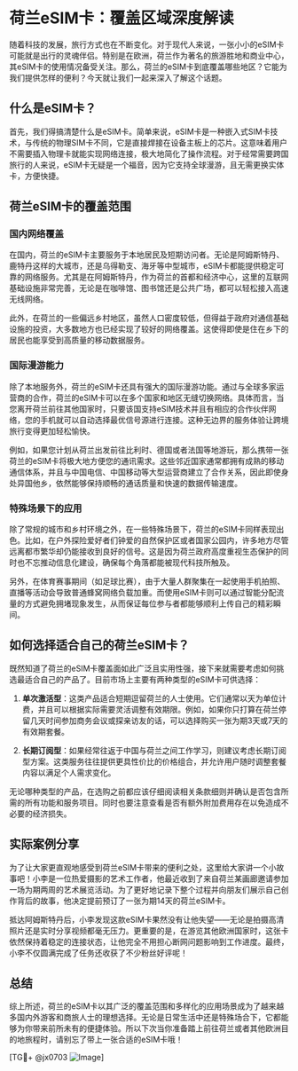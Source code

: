 # 荷兰eSIM卡：覆盖区域深度解读

随着科技的发展，旅行方式也在不断变化。对于现代人来说，一张小小的eSIM卡可能就是出行的灵魂伴侣。特别是在欧洲，荷兰作为著名的旅游胜地和商业中心，其eSIM卡的使用情况备受关注。那么，荷兰的eSIM卡到底覆盖哪些地区？它能为我们提供怎样的便利？今天就让我们一起来深入了解这个话题。

## 什么是eSIM卡？

首先，我们得搞清楚什么是eSIM卡。简单来说，eSIM卡是一种嵌入式SIM卡技术，与传统的物理SIM卡不同，它是直接焊接在设备主板上的芯片。这意味着用户不需要插入物理卡就能实现网络连接，极大地简化了操作流程。对于经常需要跨国旅行的人来说，eSIM卡无疑是一个福音，因为它支持全球漫游，且无需更换实体卡，方便快捷。

## 荷兰eSIM卡的覆盖范围

### 国内网络覆盖

在国内，荷兰的eSIM卡主要服务于本地居民及短期访问者。无论是阿姆斯特丹、鹿特丹这样的大城市，还是乌得勒支、海牙等中型城市，eSIM卡都能提供稳定可靠的网络服务。尤其是在阿姆斯特丹，作为荷兰的首都和经济中心，这里的互联网基础设施非常完善，无论是在咖啡馆、图书馆还是公共广场，都可以轻松接入高速无线网络。

此外，在荷兰的一些偏远乡村地区，虽然人口密度较低，但得益于政府对通信基础设施的投资，大多数地方也已经实现了较好的网络覆盖。这使得即使是住在乡下的居民也能享受到高质量的移动数据服务。

### 国际漫游能力

除了本地服务外，荷兰的eSIM卡还具有强大的国际漫游功能。通过与全球多家运营商的合作，荷兰的eSIM卡可以在多个国家和地区无缝切换网络。具体而言，当您离开荷兰前往其他国家时，只要该国支持eSIM技术并且有相应的合作伙伴网络，您的手机就可以自动选择最优信号源进行连接。这种无边界的服务体验让跨境旅行变得更加轻松愉快。

例如，如果您计划从荷兰出发前往比利时、德国或者法国等地游玩，那么携带一张荷兰的eSIM卡将极大地方便您的通讯需求。这些邻近国家通常都拥有成熟的移动通信体系，并且与中国电信、中国移动等大型运营商建立了合作关系，因此即使身处异国他乡，依然能够保持顺畅的通话质量和快速的数据传输速度。

### 特殊场景下的应用

除了常规的城市和乡村环境之外，在一些特殊场景下，荷兰的eSIM卡同样表现出色。比如，在户外探险爱好者们钟爱的自然保护区或者国家公园内，许多地方尽管远离都市繁华却仍能接收到良好的信号。这是因为荷兰政府高度重视生态保护的同时也不忘推动信息化建设，确保每个角落都能被现代科技所触及。

另外，在体育赛事期间（如足球比赛），由于大量人群聚集在一起使用手机拍照、直播等活动会导致普通蜂窝网络负载加重。而使用eSIM卡则可以通过智能分配流量的方式避免拥堵现象发生，从而保证每位参与者都能够顺利上传自己的精彩瞬间。

## 如何选择适合自己的荷兰eSIM卡？

既然知道了荷兰的eSIM卡覆盖面如此广泛且实用性强，接下来就需要考虑如何挑选最适合自己的产品了。目前市场上主要有两种类型的eSIM卡可供选择：

1. **单次激活型**：这类产品适合短期逗留荷兰的人士使用。它们通常以天为单位计费，并且可以根据实际需要灵活调整有效期限。例如，如果你只打算在荷兰停留几天时间参加商务会议或探亲访友的话，可以选择购买一张为期3天或7天的有效期套餐。
   
2. **长期订阅型**：如果经常往返于中国与荷兰之间工作学习，则建议考虑长期订阅型方案。这类服务往往提供更具性价比的价格组合，并允许用户随时调整套餐内容以满足个人需求变化。

无论哪种类型的产品，在选购之前都应该仔细阅读相关条款细则并确认是否包含所需的所有功能和服务项目。同时也要注意查看是否有额外附加费用存在以免造成不必要的经济损失。

## 实际案例分享

为了让大家更直观地感受到荷兰eSIM卡带来的便利之处，这里给大家讲一个小故事吧！小李是一位热爱摄影的艺术工作者，他最近收到了来自荷兰某画廊邀请参加一场为期两周的艺术展览活动。为了更好地记录下整个过程并向朋友们展示自己创作背后的故事，他决定提前预订了一张为期14天的荷兰eSIM卡。

抵达阿姆斯特丹后，小李发现这款eSIM卡果然没有让他失望——无论是拍摄高清照片还是实时分享视频都毫无压力。更重要的是，在游览其他欧洲国家时，这张卡依然保持着稳定的连接状态，让他完全不用担心断网问题影响到工作进度。最终，小李不仅圆满完成了任务还收获了不少粉丝好评呢！

## 总结

综上所述，荷兰的eSIM卡以其广泛的覆盖范围和多样化的应用场景成为了越来越多国内外游客和商旅人士的理想选择。无论是日常生活中还是特殊场合下，它都能够为你带来前所未有的便捷体验。所以下次当你准备踏上前往荷兰或者其他欧洲目的地旅程时，请别忘了带上一张合适的eSIM卡哦！

[TG💪+ @jx0703 ![Image](https://github.com/user-attachments/assets/dbca1d08-cadb-493c-b0ec-ad6f7a83f270)]